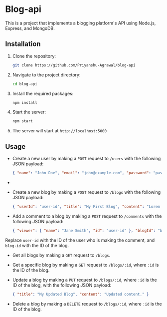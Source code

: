 # Blog-api

This is a project that implements a blogging platform's API using Node.js, Express, and MongoDB.

## Installation

1. Clone the repository:
    ```bash 
    git clone https://github.com/Priyanshu-Agrawal/blog-api 
   ```
2. Navigate to the project directory:
    ```bash
    cd blog-api
    ```
3. Install the required packages:
    ```bash
    npm install
    ```
4.  Start the server:
    ```bash
    npm start
    ```
5. The server will start at `http://localhost:5000`

## Usage

- Create a new user by making a `POST` request to `/users` with the following JSON payload:
    ```json
    { "name": "John Doe", "email": "john@example.com", "password": "password" }
    ```
-

- Create a new blog by making a `POST` request to `/blogs` with the following JSON payload:

    ```json
    { "userId": "user-id", "title": "My First Blog", "content": "Lorem ipsum dolor sit amet, consectetur adipiscing elit."} 
    ``` 
  
- Add a comment to a blog by making a `POST` request to `/comments` with the following JSON payload:
    ```json
    { "viewer": { "name": "Jane Smith", "id": "user-id" }, "blogId": "blog-id", "comment": "Great blog!" }
    ```


Replace `user-id` with the ID of the user who is making the comment, and `blog-id` with the ID of the blog.

- Get all blogs by making a `GET` request to `/blogs`.

- Get a specific blog by making a `GET` request to `/blogs/:id`, where `:id` is the ID of the blog.

- Update a blog by making a `PUT` request to `/blogs/:id`, where `:id` is the ID of the blog, with the following JSON payload:

    ```json
    { "title": "My Updated Blog", "content": "Updated content." }
    ```


- Delete a blog by making a `DELETE` request to `/blogs/:id`, where `:id` is the ID of the blog.

   